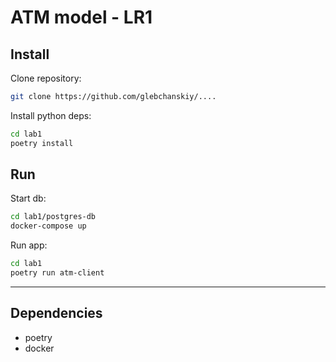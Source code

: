 # ATM model - LR1

## Install

Clone repository:

```sh
git clone https://github.com/glebchanskiy/....
```

Install python deps:

```sh
cd lab1
poetry install
```

## Run

Start db:

```sh
cd lab1/postgres-db
docker-compose up
```

Run app:

```sh
cd lab1
poetry run atm-client
```

---

## Dependencies

- poetry
- docker
